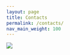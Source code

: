 ```yaml
---
layout: page
title: Contacts
permalink: /contacts/
nav_main_weight: 100
---
```


![](https://api.adorable.io/avatars/128/4.png)
